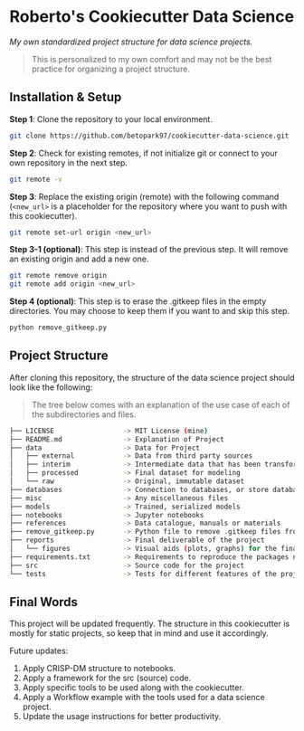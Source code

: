 # Roberto's Cookiecutter Data Science

*My own standardized project structure for data science projects.*

> This is personalized to my own comfort and may not be the best practice for organizing a project structure.

## Installation & Setup
**Step 1**: Clone the repository to your local environment.
``` bash
git clone https://github.com/betopark97/cookiecutter-data-science.git
```
**Step 2**: Check for existing remotes, if not initialize git or connect to your own repository in the next step.
``` bash
git remote -v
```
**Step 3**: Replace the existing origin (remote) with the following command (`<new_url>` is a placeholder for the repository where you want to push with this cookiecutter).
``` bash
git remote set-url origin <new_url>
```
**Step 3-1 (optional)**: This step is instead of the previous step. It will remove an existing origin and add a new one.
``` bash
git remote remove origin
git remote add origin <new_url>
```
**Step 4 (optional)**: This step is to erase the .gitkeep files in the empty directories. You may choose to keep them if you want to and skip this step.
``` bash
python remove_gitkeep.py
```

## Project Structure
After cloning this repository, the structure of the data science project should look like the following:  

> The tree below comes with an explanation of the use case of each of the subdirectories and files.

``` bash
├── LICENSE                 -> MIT License (mine)
├── README.md               -> Explanation of Project
├── data                    -> Data for Project
│   ├── external            -> Data from third party sources
│   ├── interim             -> Intermediate data that has been transformed
│   ├── processed           -> Final dataset for modeling
│   └── raw                 -> Original, immutable dataset
├── databases               -> Connection to databases, or store databases
├── misc                    -> Any miscellaneous files
├── models                  -> Trained, serialized models
├── notebooks               -> Jupyter notebooks
├── references              -> Data catalogue, manuals or materials
├── remove_gitkeep.py       -> Python file to remove .gitkeep files from directory
├── reports                 -> Final deliverable of the project
│   └── figures             -> Visual aids (plots, graphs) for the final deliverable
├── requirements.txt        -> Requirements to reproduce the packages necessary for the project
├── src                     -> Source code for the project
└── tests                   -> Tests for different features of the project
```

## Final Words
This project will be updated frequently. The structure in this cookiecutter 
is mostly for static projects, so keep that in mind and use it accordingly.

Future updates:
1. Apply CRISP-DM structure to notebooks.
2. Apply a framework for the src (source) code.
3. Apply specific tools to be used along with the cookiecutter.
4. Apply a Workflow example with the tools used for a data science project.
5. Update the usage instructions for better productivity.
